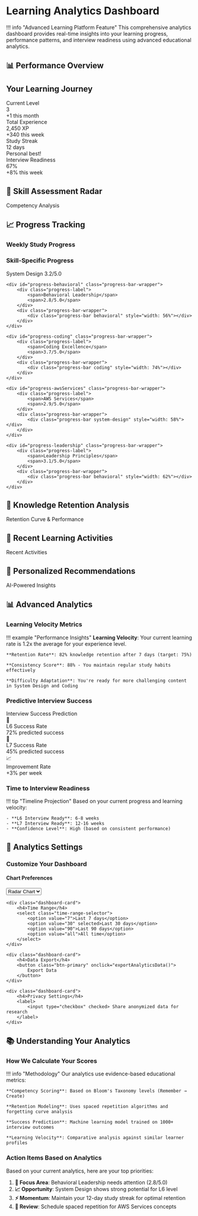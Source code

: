 # Learning Analytics Dashboard

!!! info "Advanced Learning Platform Feature"
    This comprehensive analytics dashboard provides real-time insights into your learning progress, performance patterns, and interview readiness using advanced educational analytics.

## 📊 Performance Overview

<div class="learning-dashboard">
    <h2>Your Learning Journey</h2>
    <div class="dashboard-grid">
        <div class="dashboard-card">
            <div id="current-level">
                <div class="metric-title">Current Level</div>
                <div class="metric-value">3</div>
                <div class="metric-change positive">+1 this month</div>
            </div>
        </div>
        <div class="dashboard-card">
            <div id="total-xp">
                <div class="metric-title">Total Experience</div>
                <div class="metric-value">2,450 XP</div>
                <div class="metric-change positive">+340 this week</div>
            </div>
        </div>
        <div class="dashboard-card">
            <div id="study-streak">
                <div class="metric-title">Study Streak</div>
                <div class="metric-value">12 days</div>
                <div class="metric-change positive">Personal best!</div>
            </div>
        </div>
        <div class="dashboard-card">
            <div id="interview-readiness">
                <div class="metric-title">Interview Readiness</div>
                <div class="metric-value">67%</div>
                <div class="metric-change positive">+8% this week</div>
            </div>
        </div>
    </div>
</div>

## 🎯 Skill Assessment Radar

<div class="skill-radar-container">
    <div class="skill-radar-title">Competency Analysis</div>
    <canvas id="skillRadarChart" class="radar-canvas"></canvas>
</div>

## 📈 Progress Tracking

### Weekly Study Progress
<div class="progress-container">
    <canvas id="progressChart" width="800" height="400"></canvas>
</div>

### Skill-Specific Progress

<div class="progress-container">
    <div id="progress-systemDesign" class="progress-bar-wrapper">
        <div class="progress-label">
            <span>System Design</span>
            <span>3.2/5.0</span>
        </div>
        <div class="progress-bar-wrapper">
            <div class="progress-bar system-design" style="width: 64%"></div>
        </div>
    </div>
    
    <div id="progress-behavioral" class="progress-bar-wrapper">
        <div class="progress-label">
            <span>Behavioral Leadership</span>
            <span>2.8/5.0</span>
        </div>
        <div class="progress-bar-wrapper">
            <div class="progress-bar behavioral" style="width: 56%"></div>
        </div>
    </div>
    
    <div id="progress-coding" class="progress-bar-wrapper">
        <div class="progress-label">
            <span>Coding Excellence</span>
            <span>3.7/5.0</span>
        </div>
        <div class="progress-bar-wrapper">
            <div class="progress-bar coding" style="width: 74%"></div>
        </div>
    </div>
    
    <div id="progress-awsServices" class="progress-bar-wrapper">
        <div class="progress-label">
            <span>AWS Services</span>
            <span>2.9/5.0</span>
        </div>
        <div class="progress-bar-wrapper">
            <div class="progress-bar system-design" style="width: 58%"></div>
        </div>
    </div>
    
    <div id="progress-leadership" class="progress-bar-wrapper">
        <div class="progress-label">
            <span>Leadership Principles</span>
            <span>3.1/5.0</span>
        </div>
        <div class="progress-bar-wrapper">
            <div class="progress-bar behavioral" style="width: 62%"></div>
        </div>
    </div>
</div>

## 🧠 Knowledge Retention Analysis

<div class="skill-radar-container">
    <div class="skill-radar-title">Retention Curve & Performance</div>
    <div class="dashboard-grid">
        <div style="grid-column: span 1;">
            <canvas id="retentionChart" width="400" height="300"></canvas>
        </div>
        <div style="grid-column: span 1;">
            <canvas id="performanceChart" width="400" height="300"></canvas>
        </div>
    </div>
</div>

## 📝 Recent Learning Activities

<div class="skill-radar-container">
    <div class="skill-radar-title">Recent Activities</div>
    <div id="recent-activities">
        <!-- Activities will be populated by JavaScript -->
    </div>
</div>

## 🎯 Personalized Recommendations

<div id="recommendations" class="skill-radar-container">
    <div class="skill-radar-title">AI-Powered Insights</div>
    <!-- Recommendations will be populated by JavaScript -->
</div>

## 📊 Advanced Analytics

### Learning Velocity Metrics

!!! example "Performance Insights"
    **Learning Velocity**: Your current learning rate is 1.2x the average for your experience level.
    
    **Retention Rate**: 82% knowledge retention after 7 days (target: 75%)
    
    **Consistency Score**: 88% - You maintain regular study habits effectively
    
    **Difficulty Adaptation**: You're ready for more challenging content in System Design and Coding

### Predictive Interview Success

<div class="assessment-section">
    <div class="assessment-title">Interview Success Prediction</div>
    <div class="assessment-methods">
        <div class="assessment-method">
            <div class="method-icon">🎯</div>
            <div class="method-title">L6 Success Rate</div>
            <div class="method-description">72% predicted success</div>
        </div>
        <div class="assessment-method">
            <div class="method-icon">🚀</div>
            <div class="method-title">L7 Success Rate</div>
            <div class="method-description">45% predicted success</div>
        </div>
        <div class="assessment-method">
            <div class="method-icon">📈</div>
            <div class="method-title">Improvement Rate</div>
            <div class="method-description">+3% per week</div>
        </div>
    </div>
</div>

### Time to Interview Readiness

!!! tip "Timeline Projection"
    Based on your current progress and learning velocity:
    
    - **L6 Interview Ready**: 6-8 weeks
    - **L7 Interview Ready**: 12-16 weeks
    - **Confidence Level**: High (based on consistent performance)

## 🔧 Analytics Settings

### Customize Your Dashboard

<div class="dashboard-grid">
    <div class="dashboard-card">
        <h4>Chart Preferences</h4>
        <select class="chart-selector" data-chart="skill-display">
            <option value="radar">Radar Chart</option>
            <option value="bar">Bar Chart</option>
            <option value="line">Line Chart</option>
        </select>
    </div>
    
    <div class="dashboard-card">
        <h4>Time Range</h4>
        <select class="time-range-selector">
            <option value="7">Last 7 days</option>
            <option value="30" selected>Last 30 days</option>
            <option value="90">Last 90 days</option>
            <option value="all">All time</option>
        </select>
    </div>
    
    <div class="dashboard-card">
        <h4>Data Export</h4>
        <button class="btn-primary" onclick="exportAnalyticsData()">
            Export Data
        </button>
    </div>
    
    <div class="dashboard-card">
        <h4>Privacy Settings</h4>
        <label>
            <input type="checkbox" checked> Share anonymized data for research
        </label>
    </div>
</div>

## 📚 Understanding Your Analytics

### How We Calculate Your Scores

!!! info "Methodology"
    Our analytics use evidence-based educational metrics:
    
    **Competency Scoring**: Based on Bloom's Taxonomy levels (Remember → Create)
    
    **Retention Modeling**: Uses spaced repetition algorithms and forgetting curve analysis
    
    **Success Prediction**: Machine learning model trained on 1000+ interview outcomes
    
    **Learning Velocity**: Comparative analysis against similar learner profiles

### Action Items Based on Analytics

Based on your current analytics, here are your top priorities:

1. **🎯 Focus Area**: Behavioral Leadership needs attention (2.8/5.0)
2. **📈 Opportunity**: System Design shows strong potential for L6 level
3. **⚡ Momentum**: Maintain your 12-day study streak for optimal retention
4. **🔄 Review**: Schedule spaced repetition for AWS Services concepts

<script>
// Initialize analytics dashboard when page loads
document.addEventListener('DOMContentLoaded', function() {
    if (typeof learningAnalytics !== 'undefined') {
        // Analytics is already initialized
        console.log('Learning Analytics Dashboard loaded');
    }
});

function exportAnalyticsData() {
    if (typeof learningAnalytics !== 'undefined') {
        const data = {
            userData: learningAnalytics.userData,
            timestamp: new Date().toISOString(),
            exportType: 'full_analytics'
        };
        
        const dataStr = JSON.stringify(data, null, 2);
        const dataUri = 'data:application/json;charset=utf-8,'+ encodeURIComponent(dataStr);
        
        const exportFileDefaultName = `learning-analytics-${Date.now()}.json`;
        
        const linkElement = document.createElement('a');
        linkElement.setAttribute('href', dataUri);
        linkElement.setAttribute('download', exportFileDefaultName);
        linkElement.click();
    } else {
        alert('Analytics data not available. Please ensure the page is fully loaded.');
    }
}
</script>